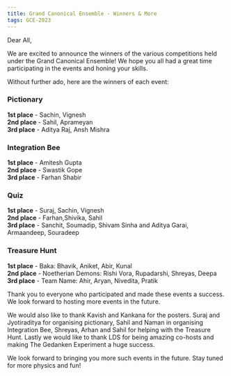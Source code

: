 ```yaml
---
title: Grand Canonical Ensemble - Winners & More
tags: GCE-2023
---
```


Dear All,

We are excited to announce the winners of the various competitions held under the Grand Canonical Ensemble! We hope you all had a great time participating in the events and honing your skills.

Without further ado, here are the winners of each event<!--more-->:

### Pictionary
**1st place** - Sachin, Vignesh <br>
**2nd place** - Sahil, Aprameyan <br>
**3rd place** - Aditya Raj, Ansh Mishra <br>

### Integration Bee
**1st place** - Amitesh Gupta <br>
**2nd place** - Swastik Gope <br>
**3rd place** - Farhan Shabir <br>

### Quiz
**1st place** - Suraj, Sachin, Vignesh <br>
**2nd place** - Farhan,Shivika, Sahil <br>
**3rd place** - Sanchit, Soumadip, Shivam Sinha and Aditya Garai, Armaandeep, Souradeep <br>

### Treasure Hunt
**1st place** - Baka: Bhavik, Aniket, Abir, Kunal <br>
**2nd place** - Noetherian Demons: Rishi Vora, Rupadarshi, Shreyas, Deepa <br>
**3rd place** - Team Name: Ahir, Aryan, Nivedita, Pratik <br>

Thank you to everyone who participated and made these events a success. We look forward to hosting more events in the future.

We would also like to thank Kavish and Kankana for the posters. Suraj and Jyotiraditya for organising pictionary, Sahil and Naman in organising Integration Bee, Shreyas, Arhan and Sahil for helping with the Treasure Hunt. Lastly we would like to thank LDS for being amazing co-hosts and making The Gedanken Experiment a huge success.

We look forward to bringing you more such events in the future. Stay tuned for more physics and fun!

